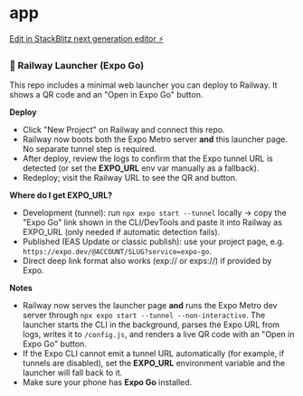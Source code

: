 # app

[Edit in StackBlitz next generation editor ⚡️](https://stackblitz.com/~/github.com/v97111/app)

### 🚀 Railway Launcher (Expo Go)
This repo includes a minimal web launcher you can deploy to Railway. It shows a QR code and an "Open in Expo Go" button.

**Deploy**
- Click "New Project" on Railway and connect this repo.
- Railway now boots both the Expo Metro server **and** this launcher page. No separate tunnel step is required.
- After deploy, review the logs to confirm that the Expo tunnel URL is detected (or set the **EXPO_URL** env var manually as a fallback).
- Redeploy; visit the Railway URL to see the QR and button.

**Where do I get EXPO_URL?**
- Development (tunnel): run `npx expo start --tunnel` locally → copy the "Expo Go" link shown in the CLI/DevTools and paste it into Railway as EXPO_URL (only needed if automatic detection fails).
- Published (EAS Update or classic publish): use your project page, e.g. `https://expo.dev/@ACCOUNT/SLUG?service=expo-go`.
- Direct deep link format also works (exp:// or exps://) if provided by Expo.

**Notes**
- Railway now serves the launcher page **and** runs the Expo Metro dev server through `npx expo start --tunnel --non-interactive`. The launcher starts the CLI in the background, parses the Expo URL from logs, writes it to `/config.js`, and renders a live QR code with an "Open in Expo Go" button.
- If the Expo CLI cannot emit a tunnel URL automatically (for example, if tunnels are disabled), set the **EXPO_URL** environment variable and the launcher will fall back to it.
- Make sure your phone has **Expo Go** installed.
